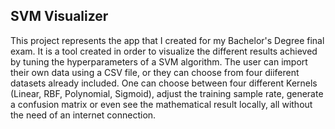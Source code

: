 ## SVM Visualizer ##

This project represents the app that I created for my Bachelor's Degree final exam. It is a tool created in order to visualize the different results achieved by tuning the hyperparameters of a SVM algorithm. The user can import their own data using a CSV file, or they can choose from four diiferent datasets already included. One can choose between four different Kernels (Linear, RBF, Polynomial, Sigmoid), adjust the training sample rate, generate a confusion matrix or even see the mathematical result locally, all without the need of an internet connection.
